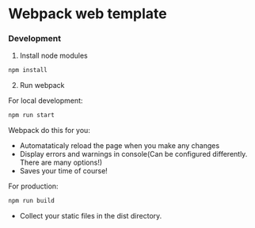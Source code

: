 # Webpack web template

### Development

1) Install node modules

```bash
npm install
```
2) Run webpack

For local development:
```bash
npm run start
```
Webpack do this for you:
* Automataticaly reload the page when you make any changes
* Display errors and warnings in console(Can be configured differently. There are many options!)
* Saves your time of course!

For production:
```bash
npm run build
```
* Collect your static files in the dist directory. 

